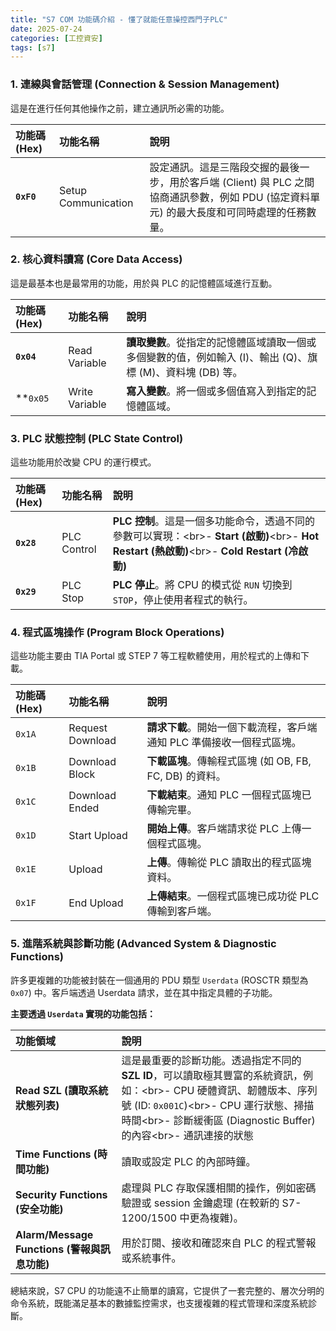 ```yaml
---
title: "S7 COM 功能碼介紹 - 懂了就能任意操控西門子PLC"
date: 2025-07-24
categories: [工控資安]
tags: [s7]
---
```


### 1\. 連線與會話管理 (Connection & Session Management)

這是在進行任何其他操作之前，建立通訊所必需的功能。

| 功能碼 (Hex) | 功能名稱            | 說明                                                                                                                                        |
| :----------- | :------------------ | :------------------------------------------------------------------------------------------------------------------------------------------ |
| **`0xF0`**   | Setup Communication | 設定通訊。這是三階段交握的最後一步，用於客戶端 (Client) 與 PLC 之間協商通訊參數，例如 PDU (協定資料單元) 的最大長度和可同時處理的任務數量。 |

### 2\. 核心資料讀寫 (Core Data Access)

這是最基本也是最常用的功能，用於與 PLC 的記憶體區域進行互動。

| 功能碼 (Hex) | 功能名稱       | 說明                                                                                                       |
| :----------- | :------------- | :--------------------------------------------------------------------------------------------------------- |
| **`0x04`**   | Read Variable  | **讀取變數**。從指定的記憶體區域讀取一個或多個變數的值，例如輸入 (I)、輸出 (Q)、旗標 (M)、資料塊 (DB) 等。 |
| \*\*`0x05`   | Write Variable | **寫入變數**。將一個或多個值寫入到指定的記憶體區域。                                                       |

### 3\. PLC 狀態控制 (PLC State Control)

這些功能用於改變 CPU 的運行模式。

| 功能碼 (Hex) | 功能名稱    | 說明                                                                                                                                                |
| :----------- | :---------- | :-------------------------------------------------------------------------------------------------------------------------------------------------- |
| **`0x28`**   | PLC Control | **PLC 控制**。這是一個多功能命令，透過不同的參數可以實現：\<br\>- **Start (啟動)**\<br\>- **Hot Restart (熱啟動)**\<br\>- **Cold Restart (冷啟動)** |
| **`0x29`**   | PLC Stop    | **PLC 停止**。將 CPU 的模式從 `RUN` 切換到 `STOP`，停止使用者程式的執行。                                                                           |

### 4\. 程式區塊操作 (Program Block Operations)

這些功能主要由 TIA Portal 或 STEP 7 等工程軟體使用，用於程式的上傳和下載。

| 功能碼 (Hex) | 功能名稱         | 說明                                                                  |
| :----------- | :--------------- | :-------------------------------------------------------------------- |
| `0x1A`       | Request Download | **請求下載**。開始一個下載流程，客戶端通知 PLC 準備接收一個程式區塊。 |
| `0x1B`       | Download Block   | **下載區塊**。傳輸程式區塊 (如 OB, FB, FC, DB) 的資料。               |
| `0x1C`       | Download Ended   | **下載結束**。通知 PLC 一個程式區塊已傳輸完畢。                       |
| `0x1D`       | Start Upload     | **開始上傳**。客戶端請求從 PLC 上傳一個程式區塊。                     |
| `0x1E`       | Upload           | **上傳**。傳輸從 PLC 讀取出的程式區塊資料。                           |
| `0x1F`       | End Upload       | **上傳結束**。一個程式區塊已成功從 PLC 傳輸到客戶端。                 |

### 5\. 進階系統與診斷功能 (Advanced System & Diagnostic Functions)

許多更複雜的功能被封裝在一個通用的 PDU 類型 `Userdata` (ROSCTR 類型為 `0x07`) 中。客戶端透過 Userdata 請求，並在其中指定具體的子功能。

**主要透過 `Userdata` 實現的功能包括：**

| 功能領域                                     | 說明                                                                                                                                                                                                                                      |
| :------------------------------------------- | :---------------------------------------------------------------------------------------------------------------------------------------------------------------------------------------------------------------------------------------- |
| **Read SZL (讀取系統狀態列表)**              | 這是最重要的診斷功能。透過指定不同的 **SZL ID**，可以讀取極其豐富的系統資訊，例如：\<br\>- CPU 硬體資訊、韌體版本、序列號 (ID: `0x001C`)\<br\>- CPU 運行狀態、掃描時間\<br\>- 診斷緩衝區 (Diagnostic Buffer) 的內容\<br\>- 通訊連接的狀態 |
| **Time Functions (時間功能)**                | 讀取或設定 PLC 的內部時鐘。                                                                                                                                                                                                               |
| **Security Functions (安全功能)**            | 處理與 PLC 存取保護相關的操作，例如密碼驗證或 session 金鑰處理 (在較新的 S7-1200/1500 中更為複雜)。                                                                                                                                       |
| **Alarm/Message Functions (警報與訊息功能)** | 用於訂閱、接收和確認來自 PLC 的程式警報或系統事件。                                                                                                                                                                                       |

總結來說，S7 CPU 的功能遠不止簡單的讀寫，它提供了一套完整的、層次分明的命令系統，既能滿足基本的數據監控需求，也支援複雜的程式管理和深度系統診斷。

